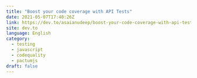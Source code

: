 ```yaml
---
title: "Boost your code coverage with API Tests"
date: 2021-05-07T17:40:26Z
link: https://dev.to/asaianudeep/boost-your-code-coverage-with-api-tests-13hd?utm_medium=RSS&utm_source=news.12bit.vn
site: dev.to
language: English
category:
  - testing
  - javascript
  - codequality
  - pactumjs
draft: false
---
```

